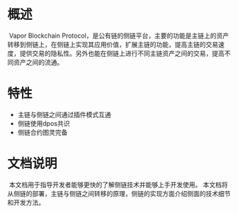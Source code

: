 <!---
vapor侧链介绍
-->

# 概述

​	Vapor Blockchain Protocol，是公有链的侧链平台，主要的功能是主链上的资产转移到侧链上，在侧链上实现其应用价值，扩展主链的功能，提高主链的交易速度，提供交易的隐私性。另外也能在侧链上进行不同主链资产之间的交易，提高不同资产之间的流通。

# 特性

- 主链与侧链之间通过插件模式互通
- 侧链使用dpos共识
- 侧链合约图灵完备

# 文档说明

​	本文档用于指导开发者能够更快的了解侧链技术并能够上手开发使用。 本文档将从侧链的部署，主链与侧链之间转移的原理，侧链的实现方面介绍侧面的技术细节和开发方法。



